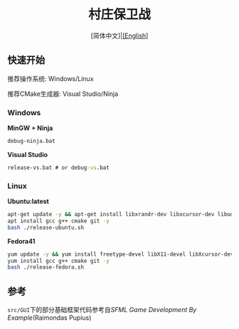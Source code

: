 <h1 style="text-align: center">村庄保卫战</h1>

<div style="text-align: center;">[简体中文]|<a href="./README-en.md">[English]</a></div>

## 快速开始

推荐操作系统: Windows/Linux

推荐CMake生成器: Visual Studio/Ninja

### Windows

**MinGW + Ninja**

```cmd
debug-ninja.bat
```

**Visual Studio**

```cmd
release-vs.bat # or debug-vs.bat
```

### Linux

**Ubuntu:latest**

```bash
apt-get update -y && apt-get install libxrandr-dev libxcursor-dev libudev-dev libopenal-dev libflac-dev libvorbis-dev libgl1-mesa-dev libegl1-mesa-dev libfreetype6-dev -y
apt install gcc g++ cmake git -y
bash ./release-ubuntu.sh
```

**Fedora41**

```bash
yum update -y && yum install freetype-devel libX11-devel libXcursor-devel libXrandr-devel mesa-libGL-devel systemd-devel openal-soft-devel libvorbis-devel libogg-devel flac-devel -y
yum install gcc g++ cmake git -y
bash ./release-fedora.sh
```

## 参考

`src/GUI`下的部分基础框架代码参考自*SFML Game Development By Example*(Raimondas Pupius)